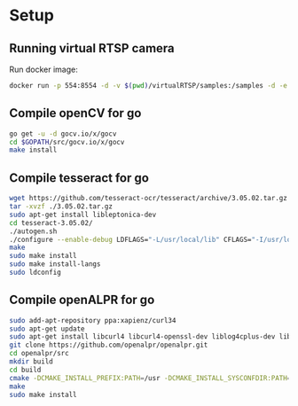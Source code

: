 # Setup

## Running virtual RTSP camera

Run docker image:

```bash
docker run -p 554:8554 -d -v $(pwd)/virtualRTSP/samples:/samples -d -e SOURCE_URL=file:///samples/video1.mp4 kerberos/virtual-rtsp:1.0.6 
```

## Compile openCV for go

```bash
go get -u -d gocv.io/x/gocv
cd $GOPATH/src/gocv.io/x/gocv
make install
```

## Compile tesseract for go

```bash
wget https://github.com/tesseract-ocr/tesseract/archive/3.05.02.tar.gz
tar -xvzf ./3.05.02.tar.gz 
sudo apt-get install libleptonica-dev
cd tesseract-3.05.02/
./autogen.sh
./configure --enable-debug LDFLAGS="-L/usr/local/lib" CFLAGS="-I/usr/local/include"
make
sudo make install
sudo make install-langs
sudo ldconfig
```

## Compile openALPR for go

```bash
sudo add-apt-repository ppa:xapienz/curl34
sudo apt-get update
sudo apt-get install libcurl4 libcurl4-openssl-dev liblog4cplus-dev libtesseract-dev 
git clone https://github.com/openalpr/openalpr.git
cd openalpr/src
mkdir build
cd build
cmake -DCMAKE_INSTALL_PREFIX:PATH=/usr -DCMAKE_INSTALL_SYSCONFDIR:PATH=/etc ..
make
sudo make install
```
